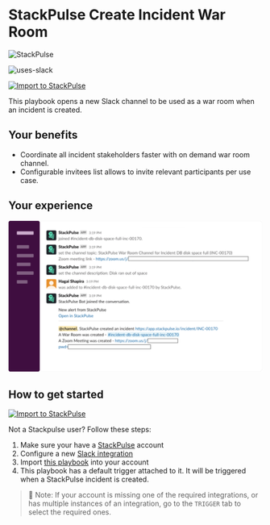 # StackPulse Create Incident War Room

<img src="../../images/stackpulse.png" width="100" alt="StackPulse">

![uses-slack](https://img.shields.io/static/v1?label=uses&message=Slack&style=flat&logo=slack&color=4A154B)

[![Import to StackPulse](../../images/open_in_stackpulse.svg)](https://app.stackpulse.io/playbook/create?tab=playbook#https://github.com/stackpulse/playbooks/blob/master/stackpulse/create-incident-war-room)

This playbook opens a new Slack channel to be used as a war room when an incident is created.

## Your benefits

- Coordinate all incident stakeholders faster with on demand war room channel.
- Configurable invitees list allows to invite relevant participants per use case.

## Your experience

![war room created](../../images/war_room_created.svg)

## How to get started

[![Import to StackPulse](../../images/open_in_stackpulse.svg)](https://app.stackpulse.io/playbook/create?tab=playbook#https://github.com/stackpulse/playbooks/blob/master/stackpulse/create-incident-war-room)

Not a Stackpulse user? Follow these steps:

1. Make sure your have a [StackPulse](https://stackpulse.com/get-started) account
2. Configure a new [Slack integration](https://docs.stackpulse.io/integrations/#custom-integrations-secrets)
3. Import [this playbook](https://app.stackpulse.io/playbook/create?tab=playbook#https://github.com/stackpulse/playbooks/blob/master/stackpulse/create-incident-war-room) into your account
4. This playbook has a default trigger attached to it. It will be triggered when a StackPulse incident is created.
> :memo: Note: If your account is missing one of the required integrations, or has multiple instances of an integration, go to the `TRIGGER` tab to select the required ones.